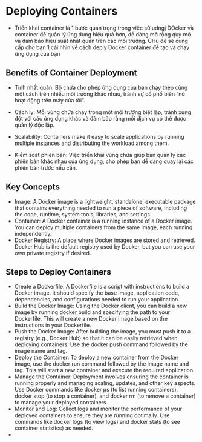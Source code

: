 # Deploying Containers

- Triển khai container là 1 bước quan trọng trong việc sử udngj DOcker và container để quản lý ứng dụng hiệu quả hơn, dễ dàng mở rộng quy mô và đám bảo hiệu suất nhất quán trên các môi trường. CHủ đề sẽ cung cấp cho bạn 1 cái nhìn về cách deply Docker container để tạo và chạy ứng dụng của bạn

## Benefits of Container Deployment

- Tính nhất quán: Bộ chứa cho phép ứng dụng của bạn chạy theo cùng một cách trên nhiều môi trường khác nhau, tránh sự cố phổ biến “nó hoạt động trên máy của tôi”.

- Cách ly: Mỗi vùng chứa chạy trong một môi trường biệt lập, tránh xung đột với các ứng dụng khác và đảm bảo rằng mỗi dịch vụ có thể được quản lý độc lập.

- Scalability: Containers make it easy to scale applications by running multiple instances and distributing the workload among them.

- Kiểm soát phiên bản: Việc triển khai vùng chứa giúp bạn quản lý các phiên bản khác nhau của ứng dụng, cho phép bạn dễ dàng quay lại các phiên bản trước nếu cần.

## Key Concepts

- Image: A Docker image is a lightweight, standalone, executable package that contains everything needed to run a piece of software, including the code, runtime, system tools, libraries, and settings.
- Container: A Docker container is a running instance of a Docker image. You can deploy multiple containers from the same image, each running independently.
- Docker Registry: A place where Docker images are stored and retrieved. Docker Hub is the default registry used by Docker, but you can use your own private registry if desired.

## Steps to Deploy Containers

- Create a Dockerfile: A Dockerfile is a script with instructions to build a Docker image. It should specify the base image, application code, dependencies, and configurations needed to run your application.
- Build the Docker Image: Using the Docker client, you can build a new image by running docker build and specifying the path to your Dockerfile. This will create a new Docker image based on the instructions in your Dockerfile.
- Push the Docker Image: After building the image, you must push it to a registry (e.g., Docker Hub) so that it can be easily retrieved when deploying containers. Use the docker push command followed by the image name and tag.
- Deploy the Container: To deploy a new container from the Docker image, use the docker run command followed by the image name and tag. This will start a new container and execute the required application.
- Manage the Container: Deployment involves ensuring the container is running properly and managing scaling, updates, and other key aspects. Use Docker commands like docker ps (to list running containers), docker stop (to stop a container), and docker rm (to remove a container) to manage your deployed containers.
- Monitor and Log: Collect logs and monitor the performance of your deployed containers to ensure they are running optimally. Use commands like docker logs (to view logs) and docker stats (to see container statistics) as needed.
- 